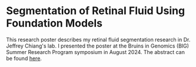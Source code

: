 # Segmentation of Retinal Fluid Using Foundation Models

This research poster describes my retinal fluid segmentation research in Dr. Jeffrey Chiang's lab. I presented the poster at the Bruins in Genomics (BIG) Summer Research Program symposium in August 2024. The abstract can be found [here](https://qcb.ucla.edu/big-summer/big2024/#toggle-id-13).
